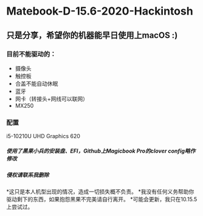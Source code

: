 # Matebook-D-15.6-2020-Hackintosh
## 只是分享，希望你的机器能早日使用上macOS :)
### 目前不能驱动的：
- 摄像头
- 触控板
- 合盖不能自动休眠
- 蓝牙
- 网卡（转接头+网线可以联网）
- MX250

### 配置
i5-10210U
UHD Graphics 620

##### 使用了黑果小兵的安装盘、EFI，Github上Magicbook Pro的clover config略作修改
##### 侵权请联系我删除

*这只是本人机型出现的情况，造成一切损失概不负责。
*我没有任何义务帮助你驱动剩下的东西，如果抱怨黑果不完美请自行离开。
*可能会更新，我只在10.15.5上尝试过。
